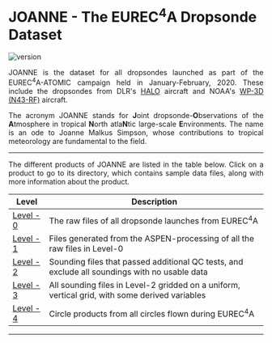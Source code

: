 # JOANNE - The EUREC<sup>4</sup>A Dropsonde Dataset

<div style="text-align: justify">

  ![version](https://img.shields.io/github/v/release/Geet-George/JOANNE?color=teal&include_prereleases&label=LATEST%20RELEASE&style=for-the-badge)

JOANNE is the dataset for all dropsondes launched as part of the EUREC<sup>4</sup>A-ATOMIC campaign held in January-February, 2020. These include the dropsondes from DLR's [HALO](https://www.halo.dlr.de/) aircraft and NOAA's [WP-3D (N43-RF)](https://www.omao.noaa.gov/learn/aircraft-operations/aircraft/lockheed-wp-3d-orion) aircraft.

The acronym JOANNE stands for **J**oint dropsonde-**O**bservations of the **A**tmosphere in tropical **N**orth atla**N**tic large-scale **E**nvironments. The name is an ode to Joanne Malkus Simpson, whose contributions to tropical meteorology are fundamental to the field.

---

The different products of JOANNE are listed in the table below. Click on a product to go to its directory, which contains sample data files, along with more information about the product.

| Level                        | Description                                                                                    |
| ---------------------------- | ---------------------------------------------------------------------------------------------- |
| [Level - 0](joanne/Level_0/) | The raw files of all dropsonde launches from EUREC<sup>4</sup>A                                |
| [Level - 1](joanne/Level_1/) | Files generated from the ASPEN-processing of all the raw files in Level-0                      |
| [Level - 2](joanne/Level_2/) | Sounding files that passed additional QC tests, and exclude all soundings with no usable data  |
| [Level - 3](joanne/Level_3/) | All sounding files in Level-2 gridded on a uniform, vertical grid, with some derived variables |
| [Level - 4](joanne/Level_4)  | Circle products from all circles flown during EUREC<sup>4</sup>A                               |

---
